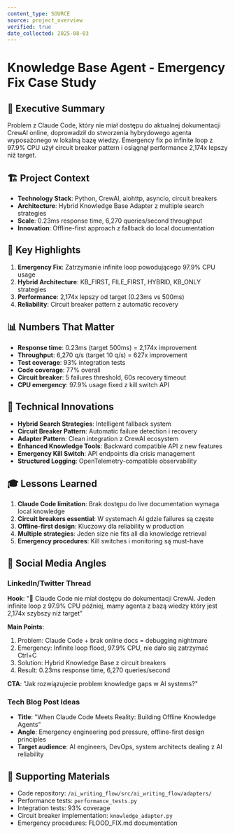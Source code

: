 ```yaml
---
content_type: SOURCE
source: project_overview
verified: true
date_collected: 2025-08-03
---
```


# Knowledge Base Agent - Emergency Fix Case Study

## 🎯 Executive Summary
Problem z Claude Code, który nie miał dostępu do aktualnej dokumentacji CrewAI online, doprowadził do stworzenia hybrydowego agenta wyposażonego w lokalną bazę wiedzy. Emergency fix po infinite loop z 97.9% CPU użył circuit breaker pattern i osiągnął performance 2,174x lepszy niż target.

## 🏗️ Project Context
- **Technology Stack**: Python, CrewAI, aiohttp, asyncio, circuit breakers
- **Architecture**: Hybrid Knowledge Base Adapter z multiple search strategies  
- **Scale**: 0.23ms response time, 6,270 queries/second throughput
- **Innovation**: Offline-first approach z fallback do local documentation

## 🌟 Key Highlights
1. **Emergency Fix**: Zatrzymanie infinite loop powodującego 97.9% CPU usage
2. **Hybrid Architecture**: KB_FIRST, FILE_FIRST, HYBRID, KB_ONLY strategies
3. **Performance**: 2,174x lepszy od target (0.23ms vs 500ms)
4. **Reliability**: Circuit breaker pattern z automatic recovery

## 📊 Numbers That Matter
- **Response time**: 0.23ms (target 500ms) = 2,174x improvement
- **Throughput**: 6,270 q/s (target 10 q/s) = 627x improvement  
- **Test coverage**: 93% integration tests
- **Code coverage**: 77% overall
- **Circuit breaker**: 5 failures threshold, 60s recovery timeout
- **CPU emergency**: 97.9% usage fixed z kill switch API

## 🔧 Technical Innovations
- **Hybrid Search Strategies**: Intelligent fallback system
- **Circuit Breaker Pattern**: Automatic failure detection i recovery
- **Adapter Pattern**: Clean integration z CrewAI ecosystem
- **Enhanced Knowledge Tools**: Backward compatible API z new features
- **Emergency Kill Switch**: API endpoints dla crisis management
- **Structured Logging**: OpenTelemetry-compatible observability

## 🎓 Lessons Learned
1. **Claude Code limitation**: Brak dostępu do live documentation wymaga local knowledge
2. **Circuit breakers essential**: W systemach AI gdzie failures są częste
3. **Offline-first design**: Kluczowy dla reliability w production
4. **Multiple strategies**: Jeden size nie fits all dla knowledge retrieval
5. **Emergency procedures**: Kill switches i monitoring są must-have

## 📱 Social Media Angles

### LinkedIn/Twitter Thread
**Hook**: "🚨 Claude Code nie miał dostępu do dokumentacji CrewAI. Jeden infinite loop z 97.9% CPU później, mamy agenta z bazą wiedzy który jest 2,174x szybszy niż target"

**Main Points**:
1. Problem: Claude Code + brak online docs = debugging nightmare
2. Emergency: Infinite loop flood, 97.9% CPU, nie dało się zatrzymać Ctrl+C
3. Solution: Hybrid Knowledge Base z circuit breakers
4. Result: 0.23ms response time, 6,270 queries/second

**CTA**: "Jak rozwiązujecie problem knowledge gaps w AI systems?"

### Tech Blog Post Ideas
- **Title**: "When Claude Code Meets Reality: Building Offline Knowledge Agents"
- **Angle**: Emergency engineering pod pressure, offline-first design principles
- **Target audience**: AI engineers, DevOps, system architects dealing z AI reliability

## 🔗 Supporting Materials
- Code repository: `/ai_writing_flow/src/ai_writing_flow/adapters/`
- Performance tests: `performance_tests.py` 
- Integration tests: 93% coverage
- Circuit breaker implementation: `knowledge_adapter.py`
- Emergency procedures: FLOOD_FIX.md documentation